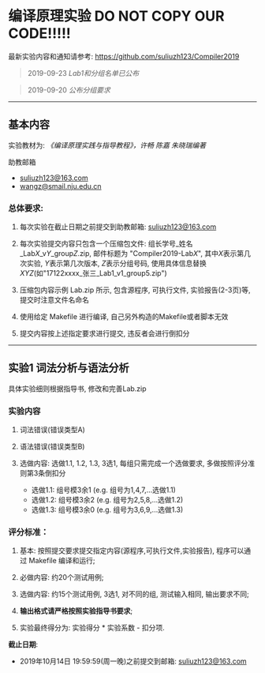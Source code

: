 # 编译原理实验 **DO NOT COPY OUR CODE!!!!!**

最新实验内容和通知请参考: https://github.com/suliuzh123/Compiler2019

> 2019-09-23 *Lab1和分组名单已公布*

> 2019-09-20 *公布分组要求*


----

## 基本内容

实验教材为: *《编译原理实践与指导教程》，许畅 陈嘉 朱晓瑞编著*

助教邮箱
- suliuzh123@163.com
- wangz@smail.nju.edu.cn

### 总体要求:
1. 每次实验在截止日期之前提交到助教邮箱: suliuzh123@163.com

2. 每次实验提交内容只包含一个压缩包文件: 组长学号_姓名_Lab*X*_v*Y*_group*Z*.zip, 邮件标题为 "Compiler2019-Lab*X*", 其中*X*表示第几次实验, *Y*表示第几次版本, *Z*表示分组号码, 使用具体信息替换 *XYZ*(如"17122xxxx_张三_Lab1_v1_group5.zip")

3. 压缩包内容示例 Lab.zip 所示, 包含源程序, 可执行文件, 实验报告(2-3页)等, 提交时注意文件名命名

4. 使用给定 Makefile 进行编译, 自己另外构造的Makefile或者脚本无效

5. 提交内容按上述指定要求进行提交, 违反者会进行倒扣分


----

## 实验1 词法分析与语法分析

具体实验细则根据指导书, 修改和完善Lab.zip

### 实验内容
1. 词法错误(错误类型A)

2. 语法错误(错误类型B)

3. 选做内容: 选做1.1, 1.2, 1.3, 3选1, 每组只需完成一个选做要求, 多做按照评分准则第3条倒扣分
    - 选做1.1: 组号模3余1 (e.g. 组号为1,4,7,...选做1.1)
    - 选做1.2: 组号模3余2 (e.g. 组号为2,5,8,...选做1.2)
    - 选做1.3: 组号模3余0 (e.g. 组号为3,6,9,...选做1.3)


### 评分标准：
1. 基本: 按照提交要求提交指定内容(源程序,可执行文件,实验报告), 程序可以通过 Makefile 编译和运行;

2. 必做内容: 约20个测试用例;

3. 选做内容: 约15个测试用例, 3选1, 对不同的组, 测试输入相同, 输出要求不同;

4. **输出格式请严格按照实验指导书要求**;

5. 实验最终得分为: 实验得分 * 实验系数 - 扣分项.


**截止日期**:
- 2019年10月14日 19:59:59(周一晚)之前提交到邮箱: suliuzh123@163.com



